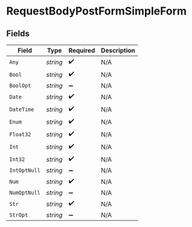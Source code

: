 # RequestBodyPostFormSimpleForm


## Fields

| Field              | Type               | Required           | Description        |
| ------------------ | ------------------ | ------------------ | ------------------ |
| `Any`              | *string*           | :heavy_check_mark: | N/A                |
| `Bool`             | *string*           | :heavy_check_mark: | N/A                |
| `BoolOpt`          | *string*           | :heavy_minus_sign: | N/A                |
| `Date`             | *string*           | :heavy_check_mark: | N/A                |
| `DateTime`         | *string*           | :heavy_check_mark: | N/A                |
| `Enum`             | *string*           | :heavy_check_mark: | N/A                |
| `Float32`          | *string*           | :heavy_check_mark: | N/A                |
| `Int`              | *string*           | :heavy_check_mark: | N/A                |
| `Int32`            | *string*           | :heavy_check_mark: | N/A                |
| `IntOptNull`       | *string*           | :heavy_minus_sign: | N/A                |
| `Num`              | *string*           | :heavy_check_mark: | N/A                |
| `NumOptNull`       | *string*           | :heavy_minus_sign: | N/A                |
| `Str`              | *string*           | :heavy_check_mark: | N/A                |
| `StrOpt`           | *string*           | :heavy_minus_sign: | N/A                |